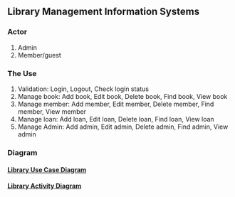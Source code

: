 ## Library Management Information Systems
### Actor
1. Admin
2. Member/guest
### The Use
1. Validation: Login, Logout, Check login status
2. Manage book: Add book, Edit book, Delete book, Find book, View book
3. Manage member: Add member, Edit member, Delete member, Find member, View member
4. Manage loan: Add loan, Edit loan, Delete loan, Find loan, View loan
5. Manage Admin: Add admin, Edit admin, Delete admin, Find admin, View admin
### Diagram
#### [Library Use Case Diagram](https://github.com/nadhirdhanu/library-management/blob/main/library_use_case_diagram.svg)
#### [Library Activity Diagram](https://github.com/nadhirdhanu/library-management/blob/main/library_activity_diagram.svg)
